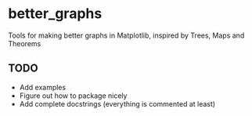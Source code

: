 # better_graphs
Tools for making better graphs in Matplotlib, inspired by Trees, Maps and Theorems

## TODO
 - Add examples
 - Figure out how to package nicely
 - Add complete docstrings (everything is commented at least)
